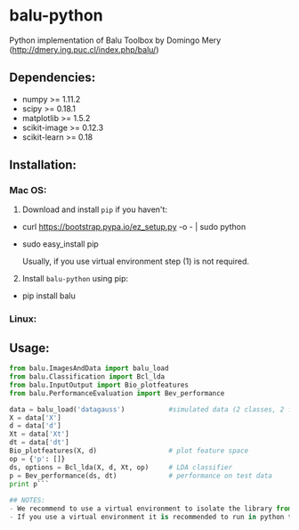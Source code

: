 # balu-python
Python implementation of Balu Toolbox by Domingo Mery (http://dmery.ing.puc.cl/index.php/balu/)

## Dependencies:
- numpy >= 1.11.2
- scipy >= 0.18.1
- matplotlib >= 1.5.2
- scikit-image >= 0.12.3
- scikit-learn >= 0.18

## Installation:
### Mac OS:
1. Download and install `pip` if you haven't:

 - curl https://bootstrap.pypa.io/ez_setup.py -o - | sudo python
    
 - sudo easy_install pip
    
   Usually, if you use virtual environment step (1) is not required.
    
2. Install `balu-python` using pip:
    
 - pip install balu
 
### Linux:

## Usage:
```python
from balu.ImagesAndData import balu_load
from balu.Classification import Bcl_lda
from balu.InputOutput import Bio_plotfeatures
from balu.PerformanceEvaluation import Bev_performance

data = balu_load('datagauss')           #simulated data (2 classes, 2 features)
X = data['X']
d = data['d']
Xt = data['Xt']
dt = data['dt']
Bio_plotfeatures(X, d)                  # plot feature space
op = {'p': []}
ds, options = Bcl_lda(X, d, Xt, op)     # LDA classifier
p = Bev_performance(ds, dt)             # performance on test data
print p```
    
## NOTES:
- We recommend to use a virtual environment to isolate the library from the system installed packages. 
- If you use a virtual environment it is recommended to run in python the command `matplotlib.use('TkAgg')` before importing any function from matplotlib.pyplot. [See here](http://matplotlib.org/faq/virtualenv_faq.html)
